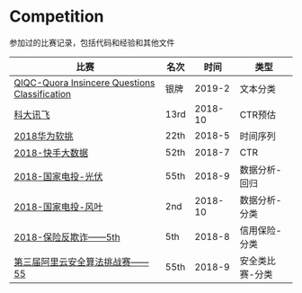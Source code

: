 # Competition
参加过的比赛记录，包括代码和经验和其他文件

|比赛|名次|时间|类型|
|--|--|--|--|
|[QIQC-Quora Insincere Questions Classification](https://www.kaggle.com/c/quora-insincere-questions-classification)|银牌|2019-2|文本分类|
|[科大讯飞](http://www.pkbigdata.com/common/cmpt/2018%E7%A7%91%E5%A4%A7%E8%AE%AF%E9%A3%9EAI%E8%90%A5%E9%94%80%E7%AE%97%E6%B3%95%E5%A4%A7%E8%B5%9B_%E7%AB%9E%E8%B5%9B%E4%BF%A1%E6%81%AF.html)|13rd|2018-10|CTR预估|
|[2018华为软挑](http://codecraft.devcloud.huaweicloud.com/)|22th|2018-5|时间序列|
|[2018-快手大数据](https://www.kesci.com/home/competition/5ab8c36a8643e33f5138cba4)|52th|2018-7|CTR|
|[2018-国家电投-光伏](https://www.datafountain.cn/competitions/303/details)|55th|2018-9|数据分析-回归|
|[2018-国家电投-风叶](https://www.datafountain.cn/competitions/302/details/rule)|2nd|2018-10|数据分析-分类|
|[2018-保险反欺诈——5th](https://www.kesci.com/home/competition/5b3603959752f73ec3774e84) |5th|2018-8|信用保险-分类|
|[第三届阿里云安全算法挑战赛——55](https://tianchi.aliyun.com/competition/introduction.htm?spm=5176.100066.0.0.6acd33afxIkOUp&raceId=231668)|55th|2018-9|安全类比赛-分类|

